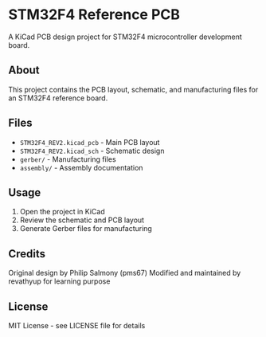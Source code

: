 # STM32F4 Reference PCB

A KiCad PCB design project for STM32F4 microcontroller development board.

## About
This project contains the PCB layout, schematic, and manufacturing files for an STM32F4 reference board.

## Files
- `STM32F4_REV2.kicad_pcb` - Main PCB layout
- `STM32F4_REV2.kicad_sch` - Schematic design
- `gerber/` - Manufacturing files
- `assembly/` - Assembly documentation

## Usage
1. Open the project in KiCad
2. Review the schematic and PCB layout
3. Generate Gerber files for manufacturing

## Credits
Original design by Philip Salmony (pms67)
Modified and maintained by revathyup for learning purpose

## License
MIT License - see LICENSE file for details
